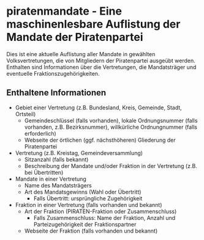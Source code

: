 # piratenmandate - Eine maschinenlesbare Auflistung der Mandate der Piratenpartei

Dies ist eine aktuelle Auflistung aller Mandate in gewählten Volksvertretungen, die von Mitgliedern der Piratenpartei ausgeübt werden. Enthalten sind Informationen über die Vertretungen, die Mandatsträger und eventuelle Fraktionszugehörigkeiten.

## Enthaltene Informationen

* Gebiet einer Vertretung (z.B. Bundesland, Kreis, Gemeinde, Stadt, Ortsteil)
    * Gemeindeschlüssel (falls vorhanden), lokale Ordnungsnummer (falls vorhanden, z.B. Bezirksnummer), willkürliche Ordnungnummer (falls erforderlich)
    * Webseite der örtlichen (ggf. nächsthöheren) Gliederung der Piratenpartei
* Vertretung (z.B. Kreistag, Gemeindeversammlung)
    * Sitzanzahl (falls bekannt)
    * Beschreibung der Mandate und/oder Fraktion in der Vertretung (z.B. bei Übertritten)
* Mandate in einer Vertretung
    * Name des Mandatsträgers
    * Art des Mandatsgewinns (Wahl oder Übertritt)
        * Falls Übertritt: ursprüngliche Zugehörigkeit
* Fraktion in einer Vertretung (falls vorhanden und bekannt)
    * Art der Fraktion (PIRATEN-Fraktion oder Zusammenschluss)
        * Falls Zusammenschluss: Name der Fraktion, Anzahl und Parteizugehörigkeit der Fraktionspartner
    * Webseite der Fraktion (falls vorhanden und bekannt)
